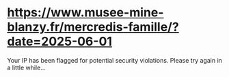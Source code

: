 # https://www.musee-mine-blanzy.fr/mercredis-famille/?date=2025-06-01

Your IP has been flagged for potential security violations. Please try again in a little while...
